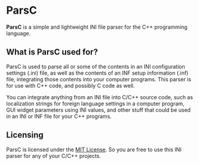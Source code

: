 # ParsC

**ParsC** is a simple and lightweight INI file parser for the C++ programming language.

## What is ParsC used for?

ParsC is used to parse all or some of the contents in an INI configuration settings (.ini) file, as well as the contents of an INF setup information (.inf) file, integrating those contents into your computer programs. This parser is for use with C++ code, and possibly C code as well.

You can integrate anything from an INI file into C/C++ source code, such as localization strings for foreign language settings in a computer program, GUI widget parameters using INI values, and other stuff that could be used in an INI or INF file for your C++ programs.

## Licensing

ParsC is licensed under the [MIT License](https://opensource.org/licenses/MIT). So you are free to use this INI parser for any of your C/C++ projects.
